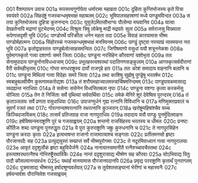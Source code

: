 001    वैशम्पायन उवाच
001a	रूपसत्त्वगुणोपेता धर्मारामा महाव्रता
001c	दुहिता कुन्तिभोजस्य कृते पित्रा स्वयंवरे
002a	सिंहदंष्ट्रं गजस्कन्धमृषभाक्षं महाबलम्
002c	भूमिपालसहस्राणां मध्ये पाण्डुमविन्दत
003a	स तया कुन्तिभोजस्य दुहित्रा कुरुनन्दनः
003c	युयुजेऽमितसौभाग्यः पौलोम्या मघवानिव
004a	यात्वा देवव्रतेनापि मद्राणां पुटभेदनम्
004c	विश्रुता त्रिषु लोकेषु माद्री मद्रपतेः सुता
005a	सर्वराजसु विख्याता रूपेणासदृशी भुवि
005c	पाण्डोरर्थे परिक्रीता धनेन महता तदा
005e	विवाहं कारयामास भीष्मः पाण्डोर्महात्मनः
006a	सिंहोरस्कं गजस्कन्धमृषभाक्षं मनस्विनम्
006c	पाण्डुं दृष्ट्वा नरव्याघ्रं व्यस्मयन्त नरा भुवि
007a	कृतोद्वाहस्ततः पाण्डुर्बलोत्साहसमन्वितः
007c	जिगीषमाणो वसुधां ययौ शत्रूननेकशः
008a	पूर्वमागस्कृतो गत्वा दशार्णाः समरे जिताः
008c	पाण्डुना नरसिंहेन कौरवाणां यशोभृता
009a	ततः सेनामुपादाय पाण्डुर्नानाविधध्वजाम्
009c	प्रभूतहस्त्यश्वरथां पदातिगणसङ्कुलाम्
010a	आगस्कृत्सर्ववीराणां वैरी सर्वमहीभृताम्
010c	गोप्ता मगधराष्ट्रस्य दार्वो राजगृहे हतः
011a	ततः कोशं समादाय वाहनानि बलानि च
011c	पाण्डुना मिथिलां गत्वा विदेहाः समरे जिताः
012a	तथा काशिषु सुह्मेषु पुण्ड्रेषु भरतर्षभ
012c	स्वबाहुबलवीर्येण कुरूणामकरोद्यशः
013a	तं शरौघमहाज्वालमस्त्रार्चिषमरिन्दमम्
013c	पाण्डुपावकमासाद्य व्यदह्यन्त नराधिपाः
014a	ते ससेनाः ससेनेन विध्वंसितबला नृपाः
014c	पाण्डुना वशगाः कृत्वा करकर्मसु योजिताः
015a	तेन ते निर्जिताः सर्वे पृथिव्यां सर्वपार्थिवाः
015c	तमेकं मेनिरे शूरं देवेष्विव पुरन्दरम्
016a	तं कृताञ्जलयः सर्वे प्रणता वसुधाधिपाः
016c	उपाजग्मुर्धनं गृह्य रत्नानि विविधानि च
017a	मणिमुक्ताप्रवालं च सुवर्णं रजतं तथा
017c	गोरत्नान्यश्वरत्नानि रथरत्नानि कुञ्जरान्
018a	खरोष्ट्रमहिषांश्चैव यच्च किञ्चिदजाविकम्
018c	तत्सर्वं प्रतिजग्राह राजा नागपुराधिपः
019a	तदादाय ययौ पाण्डुः पुनर्मुदितवाहनः
019c	हर्षयिष्यन्स्वराष्ट्राणि पुरं च गजसाह्वयम्
020a	शन्तनो राजसिंहस्य भरतस्य च धीमतः
020c	प्रनष्टः कीर्तिजः शब्दः पाण्डुना पुनरुद्धृतः
021a	ये पुरा कुरुराष्ट्राणि जह्रुः कुरुधनानि च
021c	ते नागपुरसिंहेन पाण्डुना करदाः कृताः
022a	इत्यभाषन्त राजानो राजामात्याश्च सङ्गताः
022c	प्रतीतमनसो हृष्टाः पौरजानपदैः सह
023a	प्रत्युद्ययुस्तं सम्प्राप्तं सर्वे भीष्मपुरोगमाः
023c	ते नदूरमिवाध्वानं गत्वा नागपुरालयाः
023e	आवृतं ददृशुर्लोकं हृष्टा बहुविधैर्जनैः
024a	नानायानसमानीतै रत्नैरुच्चावचैस्तथा
024c	हस्त्यश्वरथरत्नैश्च गोभिरुष्ट्रैरथाविकैः
024e	नान्तं ददृशुरासाद्य भीष्मेण सह कौरवाः
025a	सोऽभिवाद्य पितुः पादौ कौसल्यानन्दवर्धनः
025c	यथार्हं मानयामास पौरजानपदानपि
026a	प्रमृद्य परराष्ट्राणि कृतार्थं पुनरागतम्
026c	पुत्रमासाद्य भीष्मस्तु हर्षादश्रूण्यवर्तयत्
027a	स तूर्यशतसङ्घानां भेरीणां च महास्वनैः
027c	हर्षयन्सर्वशः पौरान्विवेश गजसाह्वयम्
